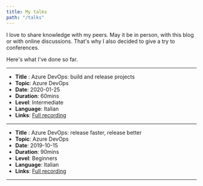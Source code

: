 ```yaml
---
title: My talks
path: "/talks" 
---
```


I love to share knowledge with my peers. May it be in person, with this blog or with online discussions.
That's why I also decided to give a try to conferences.

Here's what I've done so far.

------

* __Title__ : Azure DevOps: build and release projects
* __Topic__: Azure DevOps
* __Date__: 2020-01-25
* __Duration__: 60mins
* __Level__: Intermediate
* __Language__: Italian
* __Links__: [Full recording](https://www.youtube.com/watch?v=cszxbDQ7hfs)

---

* __Title__ : Azure DevOps: release faster, release better
* __Topic__: Azure DevOps
* __Date__: 2019-10-15
* __Duration__: 90mins
* __Level__: Beginners
* __Language__: Italian
* __Links__: [Full recording](https://www.youtube.com/watch?v=hSCwzEm4M1A)

---